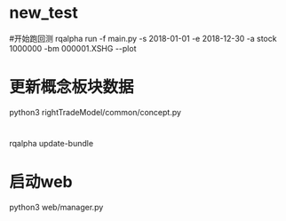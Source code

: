 # new_test

#开始跑回测
rqalpha run -f main.py -s 2018-01-01 -e 2018-12-30 -a stock 1000000 -bm 000001.XSHG --plot
# 更新概念板块数据
python3 rightTradeModel/common/concept.py
#
rqalpha update-bundle

# 启动web
python3 web/manager.py